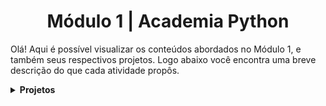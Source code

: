 <h1 align="center">Módulo 1 | Academia Python</h1>

Olá! Aqui é possível visualizar os conteúdos abordados no Módulo 1, e também seus respectivos projetos. Logo abaixo você encontra uma breve descrição do que cada atividade propôs.

<details>
  <summary><b>Projetos</b></summary>
    
- [Aula 1](https://github.com/vicafz/python_fuctura/tree/main/modulo_1/aula_1);
    <details>
    - Projeto 1: Criar sistema que valide um cupom específico;<br>
    - Projeto 2: Criar sistema que valide um cupom, e caso não seja o cupom, retornar inválido;<br>
    - Projeto 3: Criar sistema que valide um cupom de 10%, outro de 15%, e se não for válido informar ao usuário;<br>
    - Projeto 4: Criar sistema de empréstimo, que se o valor do empréstimo for igual ou menor a 50% do salário, retornar aprovação. Senão, se o valor for igual ou menor que 75% do salário, retornar análise, senão, informar ao usuário que o empréstimo foi negado;<br>
    - Projeto 5: Criar um RPG;
    </details>
- Operadores, desvio condicional e estrutura de dados;
- Listas, tuplas e dicionários;
</details>
